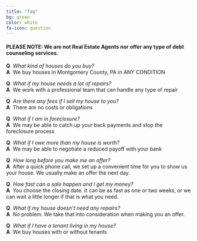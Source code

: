 ```yaml
---
title: "faq"
bg: green
color: white
fa-icon: question
---
```

#### PLEASE NOTE: We are not Real Estate Agents nor offer any type of debt counseling services.

**Q** &nbsp;*What kind of houses do you buy?*  
**A** &nbsp;We buy houses in Montgomery County, PA  in  ANY  CONDITION  

**Q** &nbsp;*What if my house needs a lot of repairs?*  
**A** &nbsp;We work with a professional team that can handle any type of repair  

**Q** &nbsp;*Are there any fees if I sell my house to you?*  
**A** &nbsp;There are no costs or obligations  

**Q** &nbsp;*What if I am in foreclosure?*  
**A** &nbsp;We may be able to catch up your back payments and stop the foreclosure process  

**Q** &nbsp;*What if I owe more than my house is worth?*  
**A** &nbsp;We may be able to negotiate a reduced payoff with your bank  

**Q** &nbsp;*How long before you make me an offer?*  
**A** &nbsp;After a quick phone call, we set up a convenient time for you to show us your house. We usually make an offer the next day.  

**Q** &nbsp;*How fast can a sale happen and I get my money?*  
**A** &nbsp;You choose the closing date. It can be as fast as one or two weeks, or we can wait a little longer if that is what you need.  

**Q** &nbsp;*What if my house doesn't need any repairs?*  
**A** &nbsp;No problem. We take that into consideration when making you an offer.  

**Q** &nbsp;*What if I have a tenant living in my house?*  
**A** &nbsp;We buy houses with or without tenants  
